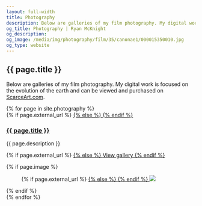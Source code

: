 ```yaml
---
layout: full-width
title: Photography
description: Below are galleries of my film photography. My digital work is focused on the evolution of the earth and can be viewed and purchased <a href="https://scarceart.com/about">here</a>.
og_title: Photography | Ryan McKnight
og_description:
og_image: /media/img/photography/film/35/canonae1/000015350010.jpg
og_type: website
---
```

<section class="grid page-header">
	<div class="full-width">
		<h1>{{ page.title }}</h1>
		<p>Below are galleries of my film photography. My digital work is focused on the evolution of the earth and can be viewed and purchased on <a href="https://scarceart.com/">ScarceArt.com</a>.</p>
	</div>
</section>
<section class="stripe-section">
	<section class="grid-wrapper">
		{% for page in site.photography %}
		<article>
			<figcaption>
				{% if page.external_url %}
				<a href="{{ page.external_url }}">
				{% else %}
				<a href="{{ page.url }}">
				{% endif %}
				<h3>
					{{ page.title }}
				</h3>
				</a>
				<p class="description">{{ page.description }}</p>
				<p>
				{% if page.external_url %}
				<a href="{{ page.external_url }}">
				{% else %}
				<a href="{{ page.url }}">
				View gallery
				{% endif %}
				</a>
				</p>
			</figcaption>
			{% if page.image %}
			<figure>
				{% if page.external_url %}
				<a href="{{ page.external_url }}">
				{% else %}
				<a href="{{ page.url }}">
				{% endif %}
				<img src="{{ page.image }}" />
				</a>
			</figure>
			{% endif %}
		</article>
		{% endfor %}
	</section>
</section>